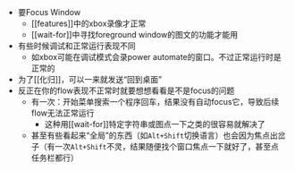 - 要Focus Window
  - [[features]]中的xbox录像才正常
  - [[wait-for]]中寻找foreground window的图文的功能才能用
- 有些时候调试和正常运行表现不同
  - 如xbox可能在调试模式会录power automate的窗口。不过正常运行时是正常的
- 为了[[化归]]，可以一来就发送“回到桌面”
- 反正在你的flow表现不正常时就要想想看看是不是focus的问题
  - 有一次：开始菜单搜索一个程序回车，结果没有自动focus它，导致后续flow无法正常运行
    - 这种用[[wait-for]]特定字符串或图点一下之类的很容易就解决了
  - 甚至有些看起来“全局”的东西（如`Alt+Shift`切换语言）也会因为焦点出岔子（有一次`Alt+Shift`不灵，结果随便找个窗口焦点一下就好了，甚至点任务栏都行）
